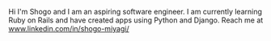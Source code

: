 <!-- in your header -->
<link rel="stylesheet" href="https://cdn.jsdelivr.net/gh/devicons/devicon@latest/devicon.min.css">

<!-- in your body -->
Hi I'm Shogo and I am an aspiring software engineer.
I am currently learning Ruby on Rails and have created apps using Python and Django. 
Reach me at www.linkedin.com/in/shogo-miyagi/

<i class="devicon-devicon-plain"></i>

<i class="devicon-bootstrap-plain-wordmark colored"></i>
<i class="devicon-css3-plain colored"></i>
<i class="devicon-django-plain colored"></i>
<i class="devicon-figma-plain colored"></i>
<i class="devicon-git-plain colored"></i>
<i class="devicon-heroku-plain colored"></i>
<i class="devicon-html5-plain colored"></i>
<i class="devicon-javascript-plain colored"></i>
<i class="devicon-mysql-plain colored"></i>
<i class="devicon-postgresql-plain colored"></i>
<i class="devicon-python-plain colored"></i>
<i class="devicon-rails-plain colored"></i>
<i class="devicon-ruby-plain colored"></i>
<i class="devicon-sass-original colored"></i>
